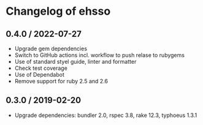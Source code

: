 # Changelog of ehsso

## 0.4.0 / 2022-07-27

* Upgrade gem dependencies
* Switch to GitHub actions incl. workflow to push relase to rubygems
* Use of standard styel guide, linter and formatter
* Check test coverage
* Use of Dependabot
* Remove support for ruby 2.5 and 2.6

## 0.3.0 / 2019-02-20

* Upgrade dependencies: bundler 2.0, rspec 3.8, rake 12.3, typhoeus 1.3.1
